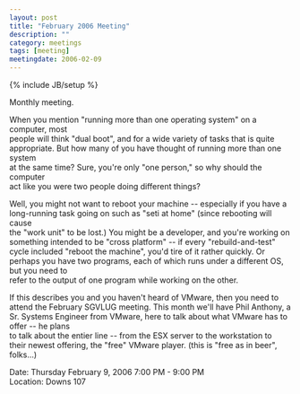 ```yaml
---
layout: post
title: "February 2006 Meeting"
description: ""
category: meetings
tags: [meeting]
meetingdate: 2006-02-09
---
```

{% include JB/setup %}

Monthly meeting.                                                               
                                                                             
When you mention "running more than one operating system" on a computer, most  
people will think "dual boot", and for a wide variety of tasks that is quite   
appropriate. But how many of you have thought of running more than one system  
at the same time? Sure, you're only "one person," so why should the computer   
act like you were two people doing different things?                           
                                                                             
Well, you might not want to reboot your machine -- especially if you have a    
long-running task going on such as "seti at home" (since rebooting will cause  
the "work unit" to be lost.) You might be a developer, and you're working on   
something intended to be "cross platform" -- if every "rebuild-and-test" cycle 
included "reboot the machine", you'd tire of it rather quickly. Or perhaps you 
have two programs, each of which runs under a different OS, but you need to    
refer to the output of one program while working on the other.                 
                                                                             
If this describes you and you haven't heard of VMware, then you need to attend 
the February SGVLUG meeting. This month we'll have Phil Anthony, a Sr. Systems 
Engineer from VMware, here to talk about what VMware has to offer -- he plans  
to talk about the entier line -- from the ESX server to the workstation to     
their newest offering, the "free" VMware player. (this is "free as in beer",   
folks...)                                                                      
                                                                             
Date: Thursday February 9, 2006 7:00 PM - 9:00 PM                                
Location: Downs 107                                         
